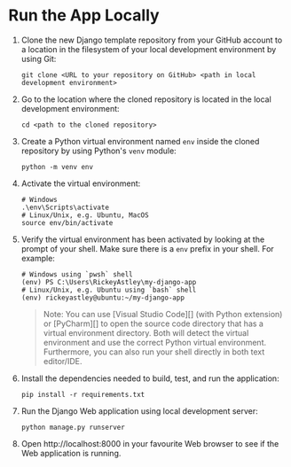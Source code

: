 # Run the App Locally

1. Clone the new Django template repository from your GitHub account to a
   location in the filesystem of your local development environment by using
   Git:

   ```shell
   git clone <URL to your repository on GitHub> <path in local development environment>
   ```

2. Go to the location where the cloned repository is located in the local
   development environment:

   ```shell
   cd <path to the cloned repository>
   ```

3. Create a Python virtual environment named `env` inside the cloned repository
   by using Python's `venv` module:

   ```shell
   python -m venv env
   ```

4. Activate the virtual environment:

   ```shell
   # Windows
   .\env\Scripts\activate
   # Linux/Unix, e.g. Ubuntu, MacOS
   source env/bin/activate
   ```

5. Verify the virtual environment has been activated by looking at the prompt
   of your shell. Make sure there is a `env` prefix in your shell. For example:

   ```shell
   # Windows using `pwsh` shell
   (env) PS C:\Users\RickeyAstley\my-django-app
   # Linux/Unix, e.g. Ubuntu using `bash` shell
   (env) rickeyastley@ubuntu:~/my-django-app
   ```

   > Note: You can use [Visual Studio Code][] (with Python extension) or [PyCharm][]
   > to open the source code directory that has a virtual environment directory.
   > Both will detect the virtual environment and use the correct Python virtual
   > environment. Furthermore, you can also run your shell directly in both text
   > editor/IDE.

6. Install the dependencies needed to build, test, and run the application:

   ```shell
   pip install -r requirements.txt
   ```

7. Run the Django Web application using local development server:

   ```shell
   python manage.py runserver
   ```

8. Open http://localhost:8000 in your favourite Web browser to see if the Web
   application is running.
